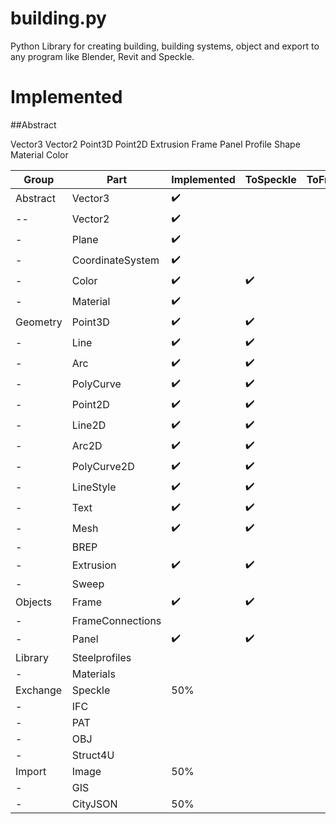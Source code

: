 # building.py
Python Library for creating building, building systems, object and export to any program like Blender, Revit and Speckle.

# Implemented

##Abstract

Vector3
Vector2
Point3D
Point2D
Extrusion
Frame
Panel
Profile
Shape
Material
Color

Group | Part | Implemented | ToSpeckle | ToFreeCAD 
--- | --- | --- | --- | --- 
Abstract | Vector3 | :heavy_check_mark: |  |  
-- | Vector2 | :heavy_check_mark: |  |  
- | Plane | :heavy_check_mark: |  |  
- | CoordinateSystem | :heavy_check_mark: |  |  
- | Color | :heavy_check_mark: | :heavy_check_mark: |  
- | Material | :heavy_check_mark: | |  
Geometry | Point3D | :heavy_check_mark: | :heavy_check_mark:  |  
- | Line | :heavy_check_mark: | :heavy_check_mark:  |  
- | Arc | :heavy_check_mark: | :heavy_check_mark:  |  
- | PolyCurve | :heavy_check_mark: | :heavy_check_mark:  |  
- | Point2D | :heavy_check_mark: | :heavy_check_mark:  |  
- | Line2D | :heavy_check_mark: | :heavy_check_mark:  |  
- | Arc2D | :heavy_check_mark: | :heavy_check_mark:  |  
- | PolyCurve2D | :heavy_check_mark: | :heavy_check_mark:  |  
- | LineStyle | :heavy_check_mark: | :heavy_check_mark:  |  
- | Text | :heavy_check_mark: | :heavy_check_mark:  |  
- | Mesh | :heavy_check_mark: | :heavy_check_mark:  |  
- | BREP | | |  
- | Extrusion | :heavy_check_mark: | :heavy_check_mark:  |  
- | Sweep | | |  
Objects | Frame | :heavy_check_mark: | :heavy_check_mark:  |  
- | FrameConnections | |  |  
- | Panel | :heavy_check_mark: | :heavy_check_mark:  |  
Library | Steelprofiles | |  |  
- | Materials | |  |  
Exchange | Speckle | 50% |  |  
- | IFC | |  |  
- | PAT | |  |  
- | OBJ | |  |  
- | Struct4U | |  |  
Import | Image | 50% |  |  
- | GIS | |  |  
- | CityJSON | 50% |  |  

